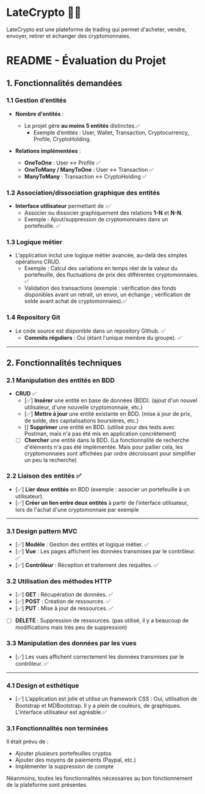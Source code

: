 # LateCrypto 🚀💸

LateCrypto est une plateforme de trading qui permet d'acheter, vendre, envoyer, retirer et échanger des cryptomonnaies.

# **README - Évaluation du Projet**

## **1. Fonctionnalités demandées**

### **1.1 Gestion d’entités**

- **Nombre d'entités** :
  - Le projet gère **au moins 5 entités** distinctes.✅
    - Exemple d’entités : User, Wallet, Transaction, Cryptocurrency, Profile, CryptoHolding.
      
- **Relations implémentées** :
  - **OneToOne** : User <-> Profile ✅
  - **OneToMany / ManyToOne** : User <-> Transaction ✅
  - **ManyToMany** : Transaction <-> CryptoHolding ✅

### **1.2 Association/dissociation graphique des entités**

- **Interface utilisateur** permettant de :✅
  - Associer ou dissocier graphiquement des relations **1-N** et **N-N**.
  - Exemple : Ajout/suppression de cryptomonnaies dans un portefeuille. ✅

### **1.3 Logique métier**
- L’application inclut une logique métier avancée, au-delà des simples opérations CRUD.
  - Exemple : Calcul des variations en temps réel de la valeur du portefeuille, des fluctuations de prix des différentes cryptomonnaies. ✅
  - Validation des transactions (exemple : vérification des fonds disponibles avant un retrait, un envoi, un échange ; vérification de solde avant achat de cryptomonnaies).✅

### **1.4 Repository Git**
- Le code source est disponible dans un repository Github. ✅
  - **Commits réguliers** : Oui (étant l'unique membre du groupe). ✅

---

## **2. Fonctionnalités techniques**

### **2.1 Manipulation des entités en BDD**

- **CRUD** ✅
  - [✅]  **Insérer** une entité en base de données (BDD). (ajout d'un nouvel utilisateur, d'une nouvelle cryptomonnaie, etc.)
  - [✅]  **Mettre à jour** une entité existante en BDD. (mise à jour de prix, de solde, des capitalisations boursières, etc.)
  - []  **Supprimer** une entité en BDD. (utilisé pour des tests avec Postman, mais n'a pas été mis en application concrètement)
  - [ ] **Chercher** une entité dans la BDD. (La fonctionnalité de recherche d'éléments n'a pas été implémentée. Mais pour pallier cela, les cryptomonnaies sont affichées par ordre décroissant pour simplifier un peu la recherche)

### **2.2 Liaison des entités** ✅
- [✅] **Lier deux entités** en BDD (exemple : associer un portefeuille à un utilisateur).
- [✅]  **Créer un lien entre deux entités** à partir de l’interface utilisateur, lors de l'achat d'une cryptomonnaie par exemple

---

### **3.1 Design pattern MVC**

- [✅]  **Modèle** : Gestion des entités et logique métier. ✅
- [✅]  **Vue** : Les pages affichent les données transmises par le contrôleur. ✅
- [✅]  **Contrôleur** : Réception et traitement des requêtes. ✅

### **3.2 Utilisation des méthodes HTTP**
- [✅]  **GET** : Récupération de données. ✅
- [✅]  **POST** : Création de ressources. ✅
- [✅]  **PUT** : Mise à jour de ressources. ✅
- [ ] **DELETE** : Suppression de ressources. (pas utilisé, il y a beaucoup de modifications mais très peu de suppression)

### **3.3 Manipulation des données par les vues**
- [✅]  Les vues affichent correctement les données transmises par le contrôleur. ✅

---

### **4.1 Design et esthétique**
- [✅]  L’application est jolie et utilise un framework CSS : Oui, utilisation de Bootstrap et MDBootstrap. Il y a plein de couleurs, de graphiques. L'interface utilisateur est agréable.✅

### **3.1 Fonctionnalités non terminées**
Il était prévu de :
- Ajouter plusieurs portefeuilles cryptos
- Ajouter des moyens de paiements (Paypal, etc.)
- Implémenter la suppression de compte

Néanmoins, toutes les fonctionnalités nécessaires au bon fonctionnement de la plateforme sont présentes
